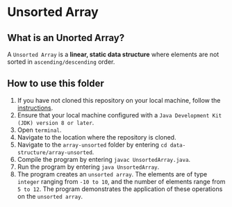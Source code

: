 # Unsorted Array

## What is an Unorted Array?
A `Unsorted Array` is a **linear, static data structure** where elements are not sorted in `ascending/descending` order.

## How to use this folder
1. If you have not cloned this repository on your local machine, follow the [instructions](https://github.com/shumarb/notes-and-code#how-to-use-this-repository).
2. Ensure that your local machine configured with a `Java Development Kit (JDK) version 8 or later`.
3. Open `terminal`.
4. Navigate to the location where the repository is cloned.
5. Navigate to the `array-unsorted` folder by entering `cd data-structure/array-unsorted`.
6. Compile the program by entering `javac UnsortedArray.java`.
7. Run the program by entering `java UnsortedArray`.
8. The program creates an `unsorted array`. The elements are of type `integer` ranging from `-10 to 10`, and the number of elements range from `5 to 12`. The program demonstrates the application of these operations on the `unsorted array`.
